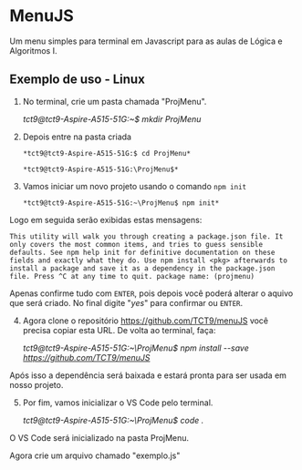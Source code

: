 # MenuJS

Um menu simples para terminal em Javascript para as aulas de Lógica e Algoritmos I.

## Exemplo de uso - Linux

1) No terminal, crie um pasta chamada "ProjMenu".

    *tct9@tct9-Aspire-A515-51G:~$ mkdir ProjMenu*

2) Depois entre na pasta criada

    `*tct9@tct9-Aspire-A515-51G:$ cd ProjMenu*`

    `*tct9@tct9-Aspire-A515-51G:\ProjMenu$*`

3) Vamos iniciar um novo projeto usando o comando `npm init` 

    `*tct9@tct9-Aspire-A515-51G:~\ProjMenu$ npm init*`

Logo em seguida serão exibidas estas mensagens: 

`This utility will walk you through creating a package.json file.
It only covers the most common items, and tries to guess sensible defaults.
See npm help init for definitive documentation on these fields and exactly what they do.
Use npm install <pkg> afterwards to install a package and save it as a dependency in the package.json file.
Press ^C at any time to quit. package name: (projmenu)`

Apenas confirme tudo com `ENTER`, pois depois você poderá alterar o aquivo que será criado. 
No final digite "*yes*" para confirmar ou `ENTER`.

4) Agora clone o repositório  https://github.com/TCT9/menuJS  você precisa copiar esta URL.  De volta ao terminal, faça: 

    *tct9@tct9-Aspire-A515-51G:~\ProjMenu$ npm install --save  https://github.com/TCT9/menuJS*

Após isso a dependência será baixada e estará pronta para ser usada em nosso projeto.

5) Por fim, vamos inicializar o VS Code pelo terminal.

    *tct9@tct9-Aspire-A515-51G:~\ProjMenu$ code .*

O VS Code será inicializado na pasta ProjMenu.

Agora crie um arquivo chamado "exemplo.js"
